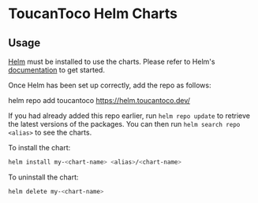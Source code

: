 # ToucanToco Helm Charts

## Usage

[Helm](https://helm.sh) must be installed to use the charts.  Please refer to
Helm's [documentation](https://helm.sh/docs) to get started.

Once Helm has been set up correctly, add the repo as follows:

  helm repo add toucantoco https://helm.toucantoco.dev/

If you had already added this repo earlier, run `helm repo update` to retrieve
the latest versions of the packages.  You can then run `helm search repo <alias>` to see the charts.

To install the <chart-name> chart:

```bash
helm install my-<chart-name> <alias>/<chart-name>
```

To uninstall the chart:

```bash
helm delete my-<chart-name>
```
